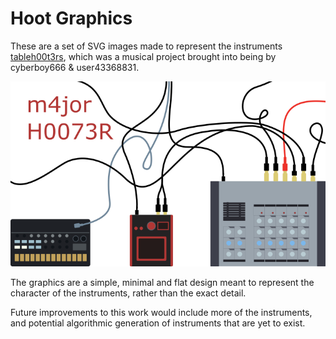 # Hoot Graphics

These are a set of SVG images made to represent the instruments [tableh00t3rs](http://cyberboy666.com/tablehooters/), which was a musical project brought into being by cyberboy666 & user43368831.


![Beats, brain, and bending of the sounds](majorhooter.png)

The graphics are a simple, minimal and flat design meant to represent the character of the instruments, rather than the exact detail.

Future improvements to this work would include more of the instruments, and potential algorithmic generation of instruments that are yet to exist.
